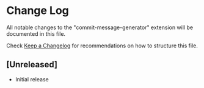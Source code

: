 # Change Log

All notable changes to the "commit-message-generator" extension will be documented in this file.

Check [Keep a Changelog](http://keepachangelog.com/) for recommendations on how to structure this file.

## [Unreleased]

- Initial release